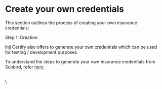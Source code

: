 # Create your own credentials

This section outlines the process of creating your own insurance credentials:

Step 1: Creation:&#x20;

Inji Certify also offers to generate your own credentials which can be used for testing / development purposes.

To understand the steps to generate your own Insurance credentials from Sunbird, refer [here](https://docs.mosip.io/inji/inji-verify/build-and-deploy/creating-verifiable-credentials-and-generating-qr-codes#steps-to-generate-verifiable-credential).&#x20;

\
\
